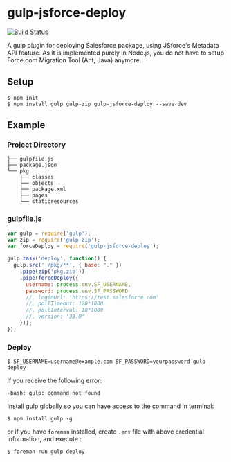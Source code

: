 # gulp-jsforce-deploy
[![Build Status](https://travis-ci.org/jsforce/gulp-jsforce-deploy.svg?branch=master)](https://travis-ci.org/jsforce/gulp-jsforce-deploy)

A gulp plugin for deploying Salesforce package, using JSforce's Metadata API feature.
As it is implemented purely in Node.js, you do not have to setup Force.com Migration Tool (Ant, Java) anymore.

## Setup

```
$ npm init
$ npm install gulp gulp-zip gulp-jsforce-deploy --save-dev
```

## Example 

### Project Directory

```
├── gulpfile.js
├── package.json
└── pkg
    ├── classes
    ├── objects
    ├── package.xml
    ├── pages
    └── staticresources
```

### gulpfile.js

```javascript
var gulp = require('gulp');
var zip = require('gulp-zip');
var forceDeploy = require('gulp-jsforce-deploy');

gulp.task('deploy', function() {
  gulp.src('./pkg/**', { base: "." })
    .pipe(zip('pkg.zip'))
    .pipe(forceDeploy({
      username: process.env.SF_USERNAME,
      password: process.env.SF_PASSWORD
      //, loginUrl: 'https://test.salesforce.com'
      //, pollTimeout: 120*1000
      //, pollInterval: 10*1000
      //, version: '33.0'
    }));
});
```

### Deploy

```
$ SF_USERNAME=username@example.com SF_PASSWORD=yourpassword gulp deploy
```

If you receive the following error:

```
-bash: gulp: command not found
```

Install gulp globally so you can have access to the command in terminal:

``
$ npm install gulp -g
``

or if you have `foreman` installed, create `.env` file with above credential information, and execute :

```
$ foreman run gulp deploy
```
